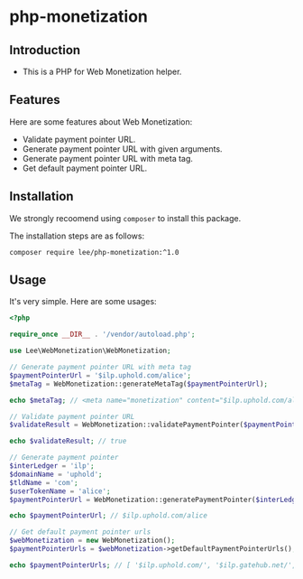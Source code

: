 # php-monetization

## Introduction

- This is a PHP for Web Monetization helper.

## Features

Here are some features about Web Monetization:

- Validate payment pointer URL.
- Generate payment pointer URL with given arguments.
- Generate payment pointer URL with meta tag.
- Get default payment pointer URL.

## Installation

We strongly recoomend using `composer` to install this package.

The installation steps are as follows:

```
composer require lee/php-monetization:^1.0
```

## Usage

It's very simple. Here are some usages:

```php
<?php

require_once __DIR__ . '/vendor/autoload.php';

use Lee\WebMonetization\WebMonetization;

// Generate payment pointer URL with meta tag
$paymentPointerUrl = '$ilp.uphold.com/alice';
$metaTag = WebMonetization::generateMetaTag($paymentPointerUrl);

echo $metaTag; // <meta name="monetization" content="$ilp.uphold.com/alice">

// Validate payment pointer URL
$validateResult = WebMonetization::validatePaymentPointer($paymentPointerUrl);

echo $validateResult; // true

// Generate payment pointer
$interLedger = 'ilp';
$domainName = 'uphold';
$tldName = 'com';
$userTokenName = 'alice';
$paymentPointerUrl = WebMonetization::generatePaymentPointer($interLedger, $domainName, $tldName, $userTokenName);

echo $paymentPointerUrl; // $ilp.uphold.com/alice

// Get default payment pointer urls
$webMonetization = new WebMonetization();
$paymentPointerUrls = $webMonetization->getDefaultPaymentPointerUrls();

echo $paymentPointerUrls; // [ '$ilp.uphold.com/', '$ilp.gatehub.net/', '$pay.stronghold.co/',]
```
